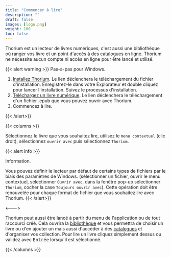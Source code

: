 ```yaml
---
title: "Commencer à lire"
description: ""
draft: false
images: [logo.png]
weight: 100
toc: false
---
```


Thorium est un lecteur de livres numériques, c'est aussi une bibliothèque
où ranger vos livre et un point d'accès à des catalogues en ligne.
Thorium ne nécessite aucun compte ni accès en ligne pour être lancé et utilisé.

{{< alert warning >}}
Pas-à-pas pour Windows.

1. [Installez Thorium](https://www.edrlab.org/software/thorium-reader/github/win10). Le lien déclenchera le téléchargement du fichier d'installation. Enregistrez-le dans votre Explorateur et double cliquez pour lancer l'installation. Suivez le processus d'installation.
2. [Téléchargez un livre numérique](https://www.010101book.net/fr/epub/le_livre_010101_1971_2015_marie_lebert.epub). Le lien déclenchera le téléchargement d'un fichier .epub que vous pouvez ouvrir avec Thorium.
3. Commencez à lire.

{{< /alert>}}

{{< columns >}}

Sélectionnez le livre que vous souhaitez lire, utilisez le `menu contextuel`
(clic droit), sélectionnez `ouvrir avec` puis sélectionnez `Thorium`.

{{< alert info >}}

Information.

Vous pouvez définir le lecteur par défaut de certains types de fichiers par le
biais des paramètres de Windows.
(sélectionner un fichier, ouvrir le menu contextuel, sélectionner `Ouvrir avec`,
dans la fenêtre pop-up sélectionner `Thorium`, cocher la case
`Toujours ouvrir avec`). Cette opération doit être renouvelée pour chaque format
de fichier que vous souhaitez lire avec Thorium.
{{< /alert>}}

<--->

Thorium peut aussi être lancé à partir du menu de l'application ou de tout
raccourci créé. Cela ouvrira la [bibliothèque](220_organizing/221_libraries)
et vous permettra de choisir un livre ou d'en ajouter un mais aussi d'accèder
à des [catalogues](220_organizing/222_catalogs) et d'organiser vos collection.
Pour lire un livre cliquez simplement dessus ou validez avec <kbd>Entrée</kbd>
lorsqu'il est sélectionné.

{{< /columns >}}
